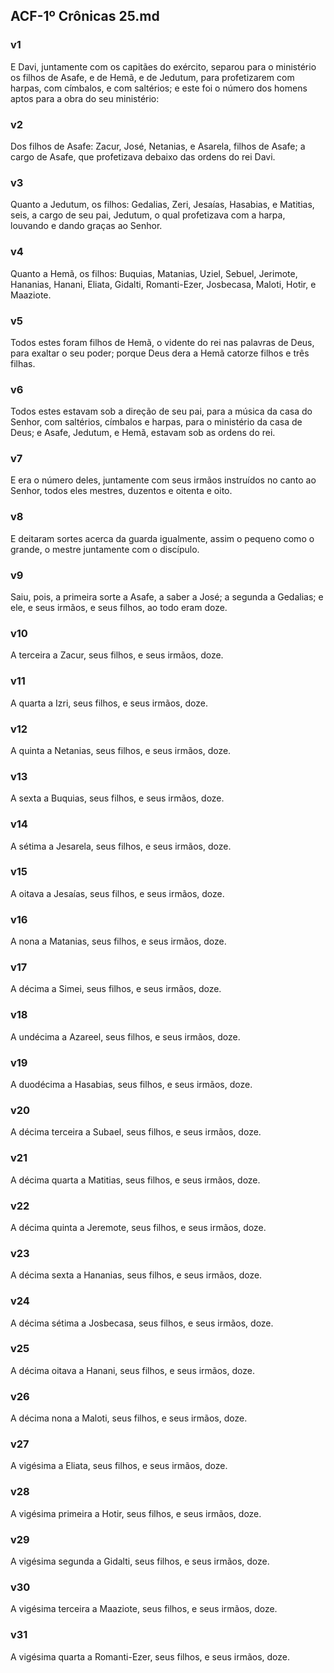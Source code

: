 ## ACF-1º Crônicas 25.md
### v1
 E Davi, juntamente com os capitães do exército, separou para o ministério os filhos de Asafe, e de Hemã, e de Jedutum, para profetizarem com harpas, com címbalos, e com saltérios; e este foi o número dos homens aptos para a obra do seu ministério:
### v2
 Dos filhos de Asafe: Zacur, José, Netanias, e Asarela, filhos de Asafe; a cargo de Asafe, que profetizava debaixo das ordens do rei Davi.
### v3
 Quanto a Jedutum, os filhos: Gedalias, Zeri, Jesaías, Hasabias, e Matitias, seis, a cargo de seu pai, Jedutum, o qual profetizava com a harpa, louvando e dando graças ao Senhor.
### v4
 Quanto a Hemã, os filhos: Buquias, Matanias, Uziel, Sebuel, Jerimote, Hananias, Hanani, Eliata, Gidalti, Romanti-Ezer, Josbecasa, Maloti, Hotir, e Maaziote.
### v5
 Todos estes foram filhos de Hemã, o vidente do rei nas palavras de Deus, para exaltar o seu poder; porque Deus dera a Hemã catorze filhos e três filhas.
### v6
 Todos estes estavam sob a direção de seu pai, para a música da casa do Senhor, com saltérios, címbalos e harpas, para o ministério da casa de Deus; e Asafe, Jedutum, e Hemã, estavam sob as ordens do rei.
### v7
 E era o número deles, juntamente com seus irmãos instruídos no canto ao Senhor, todos eles mestres, duzentos e oitenta e oito.
### v8
 E deitaram sortes acerca da guarda igualmente, assim o pequeno como o grande, o mestre juntamente com o discípulo.
### v9
 Saiu, pois, a primeira sorte a Asafe, a saber a José; a segunda a Gedalias; e ele, e seus irmãos, e seus filhos, ao todo eram doze.
### v10
 A terceira a Zacur, seus filhos, e seus irmãos, doze.
### v11
 A quarta a Izri, seus filhos, e seus irmãos, doze.
### v12
 A quinta a Netanias, seus filhos, e seus irmãos, doze.
### v13
 A sexta a Buquias, seus filhos, e seus irmãos, doze.
### v14
 A sétima a Jesarela, seus filhos, e seus irmãos, doze.
### v15
 A oitava a Jesaías, seus filhos, e seus irmãos, doze.
### v16
 A nona a Matanias, seus filhos, e seus irmãos, doze.
### v17
 A décima a Simei, seus filhos, e seus irmãos, doze.
### v18
 A undécima a Azareel, seus filhos, e seus irmãos, doze.
### v19
 A duodécima a Hasabias, seus filhos, e seus irmãos, doze.
### v20
 A décima terceira a Subael, seus filhos, e seus irmãos, doze.
### v21
 A décima quarta a Matitias, seus filhos, e seus irmãos, doze.
### v22
 A décima quinta a Jeremote, seus filhos, e seus irmãos, doze.
### v23
 A décima sexta a Hananias, seus filhos, e seus irmãos, doze.
### v24
 A décima sétima a Josbecasa, seus filhos, e seus irmãos, doze.
### v25
 A décima oitava a Hanani, seus filhos, e seus irmãos, doze.
### v26
 A décima nona a Maloti, seus filhos, e seus irmãos, doze.
### v27
 A vigésima a Eliata, seus filhos, e seus irmãos, doze.
### v28
 A vigésima primeira a Hotir, seus filhos, e seus irmãos, doze.
### v29
 A vigésima segunda a Gidalti, seus filhos, e seus irmãos, doze.
### v30
 A vigésima terceira a Maaziote, seus filhos, e seus irmãos, doze.
### v31
 A vigésima quarta a Romanti-Ezer, seus filhos, e seus irmãos, doze.
